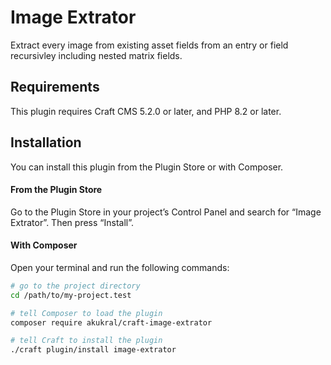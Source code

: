 # Image Extrator

Extract every image from existing asset fields from an entry or field recursivley including nested matrix fields.

## Requirements

This plugin requires Craft CMS 5.2.0 or later, and PHP 8.2 or later.

## Installation

You can install this plugin from the Plugin Store or with Composer.

#### From the Plugin Store

Go to the Plugin Store in your project’s Control Panel and search for “Image Extrator”. Then press “Install”.

#### With Composer

Open your terminal and run the following commands:

```bash
# go to the project directory
cd /path/to/my-project.test

# tell Composer to load the plugin
composer require akukral/craft-image-extrator

# tell Craft to install the plugin
./craft plugin/install image-extrator
```
